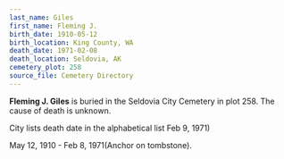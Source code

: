 ```yaml
---
last_name: Giles
first_name: Fleming J.
birth_date: 1910-05-12
birth_location: King County, WA
death_date: 1971-02-08
death_location: Seldovia, AK
cemetery_plot: 258
source_file: Cemetery Directory
---
```

**Fleming J.   Giles** is buried in the Seldovia City Cemetery in plot 258.  The cause of death is unknown.

City lists death date in the alphabetical list Feb 9, 1971)

May 12, 1910 - Feb 8, 1971(Anchor on tombstone).
